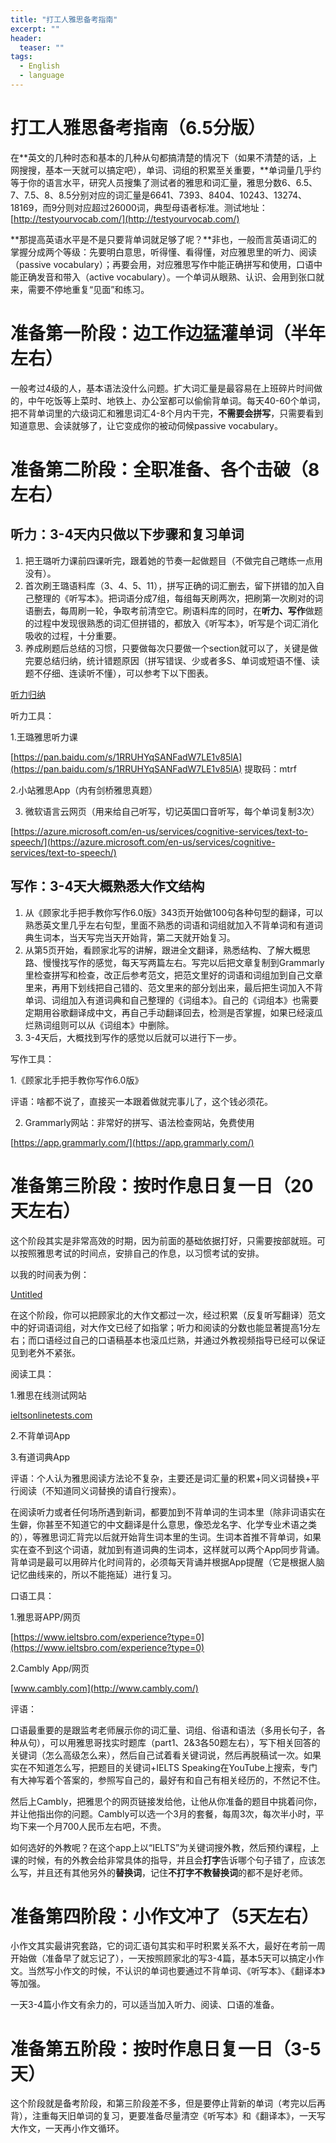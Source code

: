 ```yaml
---
title: "打工人雅思备考指南"
excerpt: ""
header:
  teaser: ""
tags: 
  - English
  - language
---
```



# 打工人雅思备考指南（6.5分版）

在**英文的几种时态和基本的几种从句都搞清楚的情况下（如果不清楚的话，上网搜搜，基本一天就可以搞定吧），单词、词组的积累至关重要，**单词量几乎约等于你的语言水平，研究人员搜集了测试者的雅思和词汇量，雅思分数6、6.5、7、7.5、8、8.5分别对应的词汇量是6641、7393、8404、10243、13274、18169，而9分则对应超过26000词，典型母语者标准。测试地址：[http://testyourvocab.com/](http://testyourvocab.com/)

**那提高英语水平是不是只要背单词就足够了呢？**非也，一般而言英语词汇的掌握分成两个等级：先要明白意思，听得懂、看得懂，对应雅思里的听力、阅读（passive vocabulary）；再要会用，对应雅思写作中能正确拼写和使用，口语中能正确发音和带入（active vocabulary）。一个单词从眼熟、认识、会用到张口就来，需要不停地重复“见面”和练习。

# **准备第一阶段：边工作边猛灌单词（半年左右）**

一般考过4级的人，基本语法没什么问题。扩大词汇量是最容易在上班碎片时间做的，中午吃饭等上菜时、地铁上、办公室都可以偷偷背单词。每天40-60个单词，把不背单词里的六级词汇和雅思词汇4-8个月内干完，**不需要会拼写**，只需要看到知道意思、会读就够了，让它变成你的被动伺候passive vocabulary。

# **准备第二阶段：全职准备、各个击破（8左右）**

## **听力：3-4天内只做以下步骤和复习单词**

1. 把王璐听力课前四课听完，跟着她的节奏一起做题目（不做完自己瞎练一点用没有）。
2. 首次刷王璐语料库（3、4、5、11），拼写正确的词汇删去，留下拼错的加入自己整理的《听写本》。把词语分成7组，每组每天刷两次，把刷第一次刷对的词语删去，每周刷一轮，争取考前清空它。刷语料库的同时，在**听力、写作**做题的过程中发现很熟悉的词汇但拼错的，都放入《听写本》，听写是个词汇消化吸收的过程，十分重要。
3. 养成刷题后总结的习惯，只要做每次只要做一个section就可以了，关键是做完要总结归纳，统计错题原因（拼写错误、少或者多S、单词或短语不懂、读题不仔细、连读听不懂），可以参考下以下图表。

[听力归纳](https://www.notion.so/9a8641c00a5c4ba7a06f69604ac64434)

听力工具：

1.王璐雅思听力课

[https://pan.baidu.com/s/1RRUHYqSANFadW7LE1v85lA](https://pan.baidu.com/s/1RRUHYqSANFadW7LE1v85lA)  提取码：mtrf

2.小站雅思App（内有剑桥雅思真题）

3. 微软语言云网页（用来给自己听写，切记英国口音听写，每个单词复制3次）

[https://azure.microsoft.com/en-us/services/cognitive-services/text-to-speech/](https://azure.microsoft.com/en-us/services/cognitive-services/text-to-speech/)

## 写作：3-4天大概熟悉大作文结构

1. 从《顾家北手把手教你写作6.0版》343页开始做100句各种句型的翻译，可以熟悉英文里几乎左右句型，里面不熟悉的词语和词组就加入不背单词和有道词典生词本，当天写完当天开始背，第二天就开始复习。
2. 从第5页开始，看顾家北写的讲解，跟进全文翻译，熟悉结构、了解大概思路、慢慢找写作的感觉，每天写两篇左右。写完以后把文章复制到Grammarly里检查拼写和检查，改正后参考范文，把范文里好的词语和词组加到自己文章里来，再用下划线把自己错的、范文里来的部分划出来，最后把生词加入不背单词、词组加入有道词典和自己整理的《词组本》。自己的《词组本》也需要定期用谷歌翻译成中文，再自己手动翻译回去，检测是否掌握，如果已经滚瓜烂熟词组则可以从《词组本》中删除。
3. 3-4天后，大概找到写作的感觉以后就可以进行下一步。

写作工具：

1.《顾家北手把手教你写作6.0版》

评语：啥都不说了，直接买一本跟着做就完事儿了，这个钱必须花。

2. Grammarly网站：非常好的拼写、语法检查网站，免费使用

[https://app.grammarly.com/](https://app.grammarly.com/)

# 准备第三阶段：按时作息日复一日（20天左右）

这个阶段其实是非常高效的时期，因为前面的基础依据打好，只需要按部就班。可以按照雅思考试的时间点，安排自己的作息，以习惯考试的安排。

以我的时间表为例：

[Untitled](https://www.notion.so/9459837de3be43d5b5697dbbd2113892)

在这个阶段，你可以把顾家北的大作文都过一次，经过积累（反复听写翻译）范文中的好词语词组，对大作文已经了如指掌；听力和阅读的分数也能显著提高1分左右；而口语经过自己的口语稿基本也滚瓜烂熟，并通过外教视频指导已经可以保证见到老外不紧张。

阅读工具：

1.雅思在线测试网站

[ieltsonlinetests.com](https://ieltsonlinetests.com/)

2.不背单词App

3.有道词典App

评语：个人认为雅思阅读方法论不复杂，主要还是词汇量的积累+同义词替换+平行阅读（不知道同义词替换的请自行搜索）。

在阅读听力或者任何场所遇到新词，都要加到不背单词的生词本里（除非词语实在生僻，你甚至不知道它的中文翻译是什么意思，像恐龙名字、化学专业术语之类的），等雅思词汇背完以后就开始背生词本里的生词。生词本首推不背单词，如果实在查不到这个词语，就加到有道词典的生词本，这样就可以两个App同步背诵。背单词是最可以用碎片化时间背的，必须每天背诵并根据App提醒（它是根据人脑记忆曲线来的，所以不能拖延）进行复习。

口语工具：

1.雅思哥APP/网页

[https://www.ieltsbro.com/experience?type=0](https://www.ieltsbro.com/experience?type=0)

2.Cambly App/网页

[www.cambly.com](http://www.cambly.com/)

评语：

口语最重要的是跟监考老师展示你的词汇量、词组、俗语和语法（多用长句子，各种从句），可以用雅思哥找实时题库（part1、2&3各50题左右），写下相关回答的关键词（怎么高级怎么来），然后自己试着看关键词说，然后再脱稿试一次。如果实在不知道怎么写，把题目的关键词+IELTS Speaking在YouTube上搜索，专门有大神写着个答案的，参照写自己的，最好有和自己有相关经历的，不然记不住。

然后上Cambly，把雅思个的网页链接发给他，让他从你准备的题目中挑着问你，并让他指出你的问题。Cambly可以选一个3月的套餐，每周3次，每次半小时，平均下来一个月700人民币左右吧，不贵。

如何选好的外教呢？在这个app上以“IELTS”为关键词搜外教，然后预约课程，上课的时候，有的外教会给非常具体的指导，并且会**打字**告诉哪个句子错了，应该怎么写，并且还有其他另外的**替换词**，记住**不打字不教替换词**的都不是好老师。

# 准备第四阶段：小作文冲了（5天左右）

小作文其实最讲究套路，它的词汇语句其实和平时积累关系不大，最好在考前一周开始做（准备早了就忘记了），一天按照顾家北的写3-4篇，基本5天可以搞定小作文。当然写小作文的时候，不认识的单词也要通过不背单词、《听写本》、《翻译本》等加强。

一天3-4篇小作文有余力的，可以适当加入听力、阅读、口语的准备。

# 准备第五阶段：按时作息日复一日（3-5天）

这个阶段就是备考阶段，和第三阶段差不多，但是要停止背新的单词（考完以后再背），注重每天旧单词的复习，更要准备尽量清空《听写本》和《翻译本》，一天写大作文，一天再小作文循环。